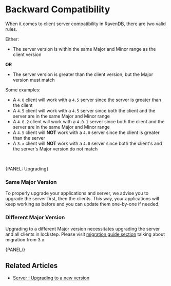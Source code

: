 # Backward Compatibility

When it comes to client server compatibility in RavenDB, there are two valid rules. 

Either:

 * The server version is within the same Major and Minor range as the client version

**OR**

 * The server version is greater than the client version, but the Major version must match

Some examples:

 * A `4.0` client will work with a `4.5` server since the server is greater than the client
 * A `4.5` client will work with a `4.5` server since both the client and the server are in the same Major and Minor range
 * A `4.0.2` client will work with a `4.0.1` server since both the client and the server are in the same Major and Minor range
 * A `4.5` client will **NOT** work with a `4.0` server since the client is greater than the server
 * A `3.x` client will **NOT** work with a `4.0` server since both the client's and the server's Major version do not match

 <br />

{PANEL: Upgrading}

### Same Major Version

To properly upgrade your applications and server, we advise you to upgrade the server first, then the clients. This way, your applications will keep working as before and you can update them one-by-one if needed.

### Different Major Version

Upgrading to a different Major version necessitates upgrading the server and all clients in lockstep. Please visit [migration guide section](../../migration/client-api/introduction) talking about migration from 3.x.

{PANEL/}

## Related Articles

- [Server : Upgrading to a new version](../../server/installation/upgrading-to-new-version)
